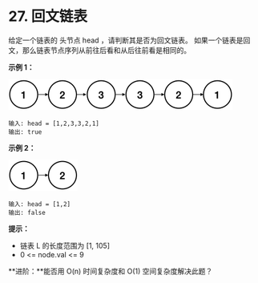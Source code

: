 # 27. 回文链表

给定一个链表的 头节点 head ，请判断其是否为回文链表。
如果一个链表是回文，那么链表节点序列从前往后看和从后往前看是相同的。

**示例 1：**

![Example 1](Example1.png)

```
输入: head = [1,2,3,3,2,1]
输出: true
```

**示例 2：**

![Example 2](Example2.png)

```
输入: head = [1,2]
输出: false
```

**提示：**

- 链表 L 的长度范围为 [1, 105]
- 0 <= node.val <= 9
 
**进阶：**能否用 O(n) 时间复杂度和 O(1) 空间复杂度解决此题？
